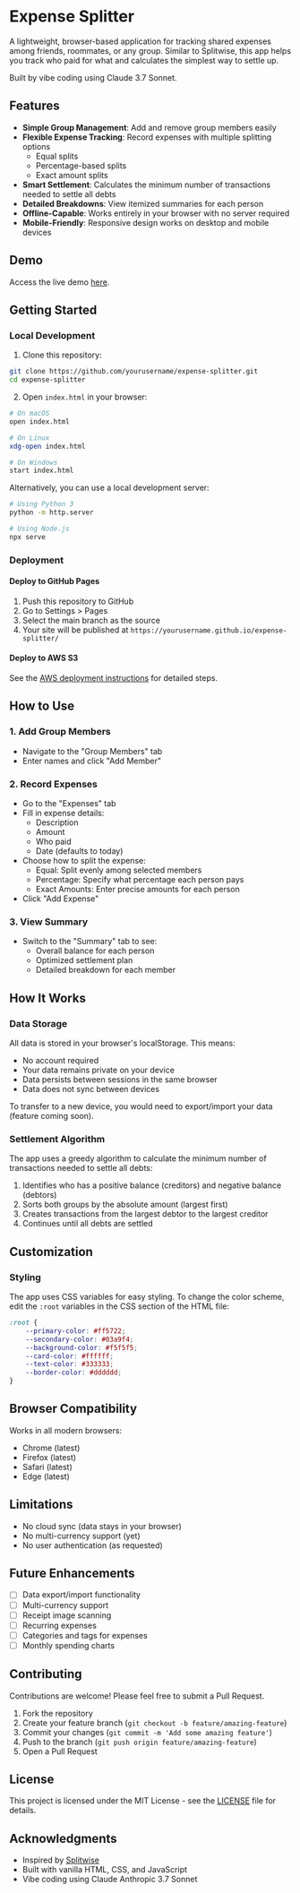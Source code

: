 # Expense Splitter

A lightweight, browser-based application for tracking shared expenses among friends, roommates, or any group. Similar to Splitwise, this app helps you track who paid for what and calculates the simplest way to settle up.

Built by vibe coding using Claude 3.7 Sonnet.

## Features

- **Simple Group Management**: Add and remove group members easily
- **Flexible Expense Tracking**: Record expenses with multiple splitting options
  - Equal splits
  - Percentage-based splits
  - Exact amount splits
- **Smart Settlement**: Calculates the minimum number of transactions needed to settle all debts
- **Detailed Breakdowns**: View itemized summaries for each person
- **Offline-Capable**: Works entirely in your browser with no server required
- **Mobile-Friendly**: Responsive design works on desktop and mobile devices

## Demo

Access the live demo [here](https://apatti.github.io/expense-splitter/).

## Getting Started

### Local Development

1. Clone this repository:

```bash
git clone https://github.com/yourusername/expense-splitter.git
cd expense-splitter
```

2. Open `index.html` in your browser:

```bash
# On macOS
open index.html

# On Linux
xdg-open index.html

# On Windows
start index.html
```

Alternatively, you can use a local development server:

```bash
# Using Python 3
python -m http.server

# Using Node.js
npx serve
```

### Deployment

#### Deploy to GitHub Pages

1. Push this repository to GitHub
2. Go to Settings > Pages
3. Select the main branch as the source
4. Your site will be published at `https://yourusername.github.io/expense-splitter/`

#### Deploy to AWS S3

See the [AWS deployment instructions](AWS-DEPLOYMENT.md) for detailed steps.

## How to Use

### 1. Add Group Members

- Navigate to the "Group Members" tab
- Enter names and click "Add Member"

### 2. Record Expenses

- Go to the "Expenses" tab
- Fill in expense details:
  - Description
  - Amount
  - Who paid
  - Date (defaults to today)
- Choose how to split the expense:
  - Equal: Split evenly among selected members
  - Percentage: Specify what percentage each person pays
  - Exact Amounts: Enter precise amounts for each person
- Click "Add Expense"

### 3. View Summary

- Switch to the "Summary" tab to see:
  - Overall balance for each person
  - Optimized settlement plan
  - Detailed breakdown for each member

## How It Works

### Data Storage

All data is stored in your browser's localStorage. This means:
- No account required
- Your data remains private on your device
- Data persists between sessions in the same browser
- Data does not sync between devices

To transfer to a new device, you would need to export/import your data (feature coming soon).

### Settlement Algorithm

The app uses a greedy algorithm to calculate the minimum number of transactions needed to settle all debts:

1. Identifies who has a positive balance (creditors) and negative balance (debtors)
2. Sorts both groups by the absolute amount (largest first)
3. Creates transactions from the largest debtor to the largest creditor
4. Continues until all debts are settled

## Customization

### Styling

The app uses CSS variables for easy styling. To change the color scheme, edit the `:root` variables in the CSS section of the HTML file:

```css
:root {
    --primary-color: #ff5722;
    --secondary-color: #03a9f4;
    --background-color: #f5f5f5;
    --card-color: #ffffff;
    --text-color: #333333;
    --border-color: #dddddd;
}
```

## Browser Compatibility

Works in all modern browsers:
- Chrome (latest)
- Firefox (latest)
- Safari (latest)
- Edge (latest)

## Limitations

- No cloud sync (data stays in your browser)
- No multi-currency support (yet)
- No user authentication (as requested)

## Future Enhancements

- [ ] Data export/import functionality
- [ ] Multi-currency support
- [ ] Receipt image scanning
- [ ] Recurring expenses
- [ ] Categories and tags for expenses
- [ ] Monthly spending charts

## Contributing

Contributions are welcome! Please feel free to submit a Pull Request.

1. Fork the repository
2. Create your feature branch (`git checkout -b feature/amazing-feature`)
3. Commit your changes (`git commit -m 'Add some amazing feature'`)
4. Push to the branch (`git push origin feature/amazing-feature`)
5. Open a Pull Request

## License

This project is licensed under the MIT License - see the [LICENSE](LICENSE) file for details.

## Acknowledgments

- Inspired by [Splitwise](https://www.splitwise.com/)
- Built with vanilla HTML, CSS, and JavaScript
- Vibe coding using Claude Anthropic 3.7 Sonnet
